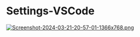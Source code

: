 # Settings-VSCode

[![Screenshot-2024-03-21-20-57-01-1366x768.png](https://i.postimg.cc/sDYdtRMd/Screenshot-2024-03-21-20-57-01-1366x768.png)](https://postimg.cc/2VSKZMd2)

